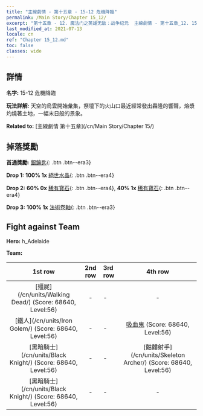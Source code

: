 ```yaml
---
title: "主線劇情 - 第十五章 - 15-12 危機降臨"
permalink: /Main Story/Chapter 15_12/
excerpt: "第十五章 - 12. 魔法门之英雄无敌：战争纪元  主線劇情 - 第十五章_12. 15-12 危機降臨"
last_modified_at: 2021-07-13
locale: cn
ref: "Chapter 15_12.md"
toc: false
classes: wide
---
```


## 詳情

 **名字:** 15-12 危機降臨

 **玩法詳解:** 天空的烏雲開始彙集，祭壇下的火山口最近經常發出轟隆的響聲，熔漿灼燒著土地，一幅末日般的景象。

 **Related to:** [主線劇情 第十五章](/cn/Main Story/Chapter 15/)

## 掉落獎勵

 **首通獎勵:** [銀鑰匙](/cn/Items/con_693/){: .btn .btn--era3}

 **Drop 1:** **100% 1x** [絕世水晶](/cn/Items/mat_52/){: .btn .btn--era4}

 **Drop 2:** **60% 0x** [稀有寶石](/cn/Items/mat_44/){: .btn .btn--era4}, **40% 1x** [稀有寶石](/cn/Items/mat_44/){: .btn .btn--era4}

 **Drop 3:** **100% 1x** [法術卷軸](/cn/Items/con_694/){: .btn .btn--era3}


## Fight against Team
 **Hero:** h_Adelaide

 **Team:**


  | 1st row | 2nd row | 3rd row | 4th row |
  |:----:|:----:|:----|:----:|
  | [殭屍](/cn/units/Walking Dead/) (Score: 68640, Level:56)  | - | - | - |
  | [鐵人](/cn/units/Iron Golem/) (Score: 68640, Level:56)  | - | - | [吸血鬼](/cn/units/Vampire/) (Score: 68640, Level:56)  |
  | [黑暗騎士](/cn/units/Black Knight/) (Score: 68640, Level:56)  | - | - | [骷髏射手](/cn/units/Skeleton Archer/) (Score: 68640, Level:56)  |
  | [黑暗騎士](/cn/units/Black Knight/) (Score: 68640, Level:56)  | - | - | - |


